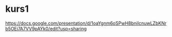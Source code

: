 # kurs1

https://docs.google.com/presentation/d/1oaYgnm6oSPwH8bniIcnuwLZbKNrb5OEi7A7VV9pAYk0/edit?usp=sharing
